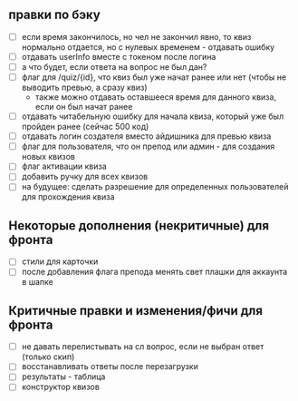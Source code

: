 ## правки по бэку
- [ ] если время закончилось, но чел не закончил явно, то квиз нормально отдается, но с нулевых временем - отдавать ошибку
- [ ] отдавать userInfo вместе с токеном после логина
- [ ] а что будет, если ответа на вопрос не был дан?
- [ ] флаг для /quiz/{id}, что квиз был уже начат ранее или нет (чтобы не выводить превью, а сразу квиз)
  - также можно отдавать оставшееся время для данного квиза, если он был начат ранее
- [ ] отдавать читабельную ошибку для начала квиза, который уже был пройден ранее (сейчас 500 код)
- [ ] отдавать логин создателя вместо айдишника для превью квиза
- [ ] флаг для пользователя, что он препод или админ - для создания новых квизов
- [ ] флаг активации квиза
- [ ] добавить ручку для всех квизов 
- [ ] на будущее: сделать разрешение для определенных пользователей для прохождения квиза

## Некоторые дополнения (некритичные) для фронта
- [ ] стили для карточки
- [ ] после добавления флага препода менять свет плашки для аккаунта в шапке

## Критичные правки и изменения/фичи для фронта
- [ ] не давать перелистывать на сл вопрос, если не выбран ответ (только скип)
- [ ] восстанавливать ответы после перезагрузки
- [ ] результаты - таблица
- [ ] конструктор квизов